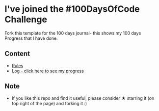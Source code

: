 # I've joined the #100DaysOfCode Challenge
Fork this template for the 100 days journal- this shows my 100 days Progress that I have done.

## Content
* [Rules](rules.md)
* [Log - click here to see my progress](log.md)


## Note
* If you like this repo and find it useful, please consider &#9733; starring it (on top right of the page) and forking it :)
